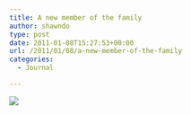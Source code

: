 ```yaml
---
title: A new member of the family
author: shawndo
type: post
date: 2011-01-08T15:27:53+00:00
url: /2011/01/08/a-new-member-of-the-family
categories:
  - Journal

---
```

![](/images/2011/01/DSC2827.jpg)
